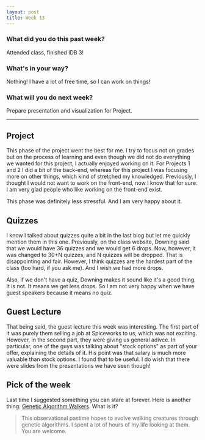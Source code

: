 ```yaml
---
layout: post
title: Week 13
---
```


### __What did you do this past week?__
Attended class, finished IDB 3! 

### __What's in your way?__
Nothing! I have a lot of free time, so I can work on things!

### __What will you do next week?__
Prepare presentation and visualization for Project.

---

## Project
This phase of the project went the best for me. 
I try to focus not on grades but on the process of learning and even though we did not do everything we wanted for this
project, I actually enjoyed working on it. For Projects 1 and 2 I did a bit of the back-end, whereas for this project
I was focusing more on other things, which kind of stretched my knowledged. Previously, I thought I would not want 
to work on the front-end, now I know that for sure. I am very glad people who like working on the front-end exist.

This phase was definitely less stressful. And I am very happy about it. 

## Quizzes
I know I talked about quizzes quite a bit in the last blog but let me quickly mention them in this one.
Previously, on the class website, Downing said that we would have 36 quizzes and we would get 6 drops.
Now, however, it was changed to 30+N quizzes, and N quizzes will be dropped.
That is disappointing and fair. However, I think quizzes are the hardest part of the class (too hard, if you ask me).
And I wish we had more drops.

Also, if we don't have a quiz, Downing makes it sound like it's a good thing. It is not. It means we get less drops.
So I am not very happy when we have guest speakers because it means no quiz.

## Guest Lecture
That being said, the guest lecture this week was interesting. 
The first part of it was purely them selling a job at Spiceworks to us, which was not exciting.
However, in the second part, they were giving us general adivce. 
In particular, one of the guys was talking about "stock options" as part of your offer, explaining the details of it.
His point was that salary is much more valuable than stock options. I found that to be useful.
I do wish that there were slides from the presentations we have seen though!

## Pick of the week
Last time I suggested something you can stare at forever. Here is another thing: [Genetic Algorithm Walkers](http://rednuht.org/genetic_walkers/).
What is it?
> This observational pastime hopes to evolve walking creatures through genetic algorithms. 
I spent a lot of hours of my life looking at them. You are welcome. 
